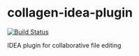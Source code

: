 collagen-idea-plugin
====================

[![Build Status](https://travis-ci.org/kbence/collagen-idea-plugin.svg?branch=master)](https://travis-ci.org/kbence/collagen-idea-plugin)

IDEA plugin for collaborative file editing
